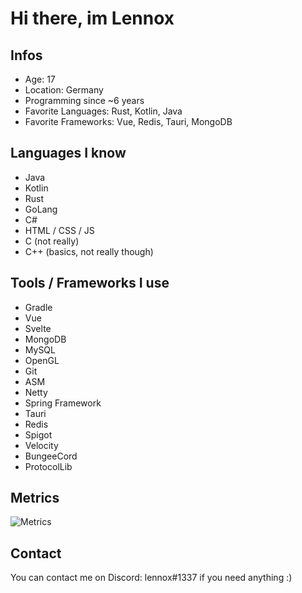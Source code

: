 # Hi there, im Lennox

## Infos
- Age: 17
- Location: Germany
- Programming since ~6 years
- Favorite Languages: Rust, Kotlin, Java
- Favorite Frameworks: Vue, Redis, Tauri, MongoDB

## Languages I know
- Java
- Kotlin
- Rust
- GoLang
- C#
- HTML / CSS / JS
- C (not really)
- C++ (basics, not really though)

## Tools / Frameworks I use
- Gradle
- Vue
- Svelte
- MongoDB
- MySQL
- OpenGL
- Git
- ASM
- Netty
- Spring Framework
- Tauri
- Redis
- Spigot 
- Velocity
- BungeeCord
- ProtocolLib

## Metrics

![Metrics](https://github-readme-stats.vercel.app/api?username=officialLennox&show_icons=true&theme=dark)

## Contact
You can contact me on Discord: lennox#1337 if you need anything :)
